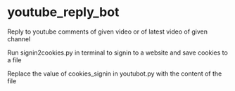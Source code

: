 # youtube_reply_bot
Reply to youtube comments of given video or of latest video of given channel

Run signin2cookies.py in terminal to signin to a website and save cookies to a file

Replace the value of cookies_signin in youtubot.py with the content of the file
